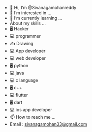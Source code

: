 - 👋 Hi, I’m @Sivanagamohanreddy
- 👀 I’m interested in ...
- 🌱 I’m currently learning ...
- About my skills ...
- 🖥️ Hacker
- 💻 programmer 
- ✍️ Drawing
- 💻 App developer
- 💻 web developer
- 🖥️ python
- 💻 java
- 💻 c language
- 🖥️ c++
- 💻 flutter
- 🖥️ dart
- 💻 ios app developer 
- 📫 How to reach me ...
- Email : sivanagamohan33@gmail.com
<!---
Sivanagamohanreddy/Sivanagamohanreddy is a ✨ special ✨ repository because its `README.md` (this file) appears on your GitHub profile.
You can click the Preview link to take a look at your changes.
--->
